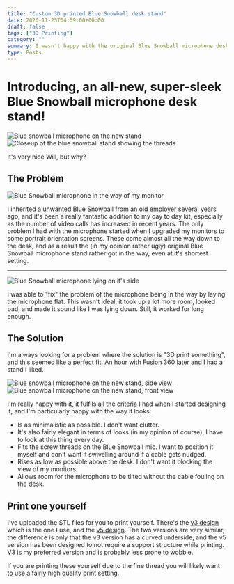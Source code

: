 ```yaml
---
title: "Custom 3D printed Blue Snowball desk stand"
date: 2020-11-25T04:59:00+00:00
draft: false
tags: ["3D Printing"]
category: ""
summary: I wasn't happy with the original Blue Snowball microphone desk stand, so I designed and printed a new one
type: Posts
---
```


# Introducing, an all-new, super-sleek Blue Snowball microphone desk stand!

![Blue snowball microphone on the new stand](images/blue_snowball_0.jpg#left)
![Closeup of the blue snowball stand showing the threads](images/microphone_stand_0.jpg#right)

It's very nice Will, but why?

## The Problem

![Blue Snowball microphone in the way of my monitor](images//blue_snowball_1.jpg#right)

I inherited a unwanted Blue Snowball from [an old employer](https://37signals.com/) several years ago, and it's been a really fantastic addition to my day to day kit, especially as the number of video calls has increased in recent years. The only problem I had with the microphone started when I upgraded my monitors to some portrait orientation screens. These come almost all the way down to the desk, and as a result the (in my opinion rather ugly) original Blue Snowball microphone stand rather got in the way, even at it's shortest setting.

---

![Blue Snowball microphone lying on it's side](images//blue_snowball_2.jpg#right)

I was able to "fix" the problem of the microphone being in the way by laying the microphone flat. This wasn't ideal, it took up a lot more room, looked bad, and made it sound like I was lying down. Still, it worked for long enough.

## The Solution

I'm always looking for a problem where the solution is "3D print something", and this seemed like a perfect fit. An hour with Fusion 360 later and I had a stand I liked.

![Blue snowball microphone on the new stand, side view](images//blue_snowball_0.jpg#left)
![Blue snowball microphone on the new stand, front view](images//blue_snowball_3.jpg#left)

I'm really happy with it, it fulfils all the criteria I had when I started designing it, and I'm particularly happy with the way it looks:

- Is as minimalistic as possible. I don't want clutter.
- It's also fairly elegant in terms of looks (in my opinion of course), I have to look at this thing every day.
- Fits the screw threads on the Blue Snowball mic. I want to position it myself and don't want it swivelling around if a cable gets nudged.
- Rises as low as possible above the desk. I don't want it blocking the view of my monitors.
- Allows room for the microphone to be tilted without the cable fouling on the desk.

## Print one yourself

I've uploaded the STL files for you to print yourself. There's the [v3 design](<files/blue_snowball_desk_stand/Blue snowball desk stand v3.stl>) which is the one I use, and the [v5 design](<files/blue_snowball_desk_stand/Blue snowball desk stand v5.stl>). The two versions are very similar, the difference is only that the v3 version has a curved underside, and the v5 version has been designed to not require a support structure while printing. V3 is my preferred version and is probably less prone to wobble.

If you are printing these yourself due to the fine thread you will likely want to use a fairly high quality print setting.
